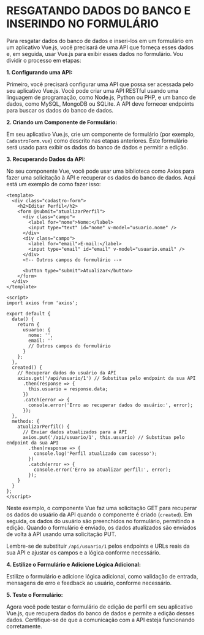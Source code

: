 # RESGATANDO DADOS DO BANCO E INSERINDO NO FORMULÁRIO
Para resgatar dados do banco de dados e inseri-los em um formulário em um aplicativo Vue.js, você precisará de uma API que forneça esses dados e, em seguida, usar Vue.js para exibir esses dados no formulário. Vou dividir o processo em etapas:

**1. Configurando uma API:**

Primeiro, você precisará configurar uma API que possa ser acessada pelo seu aplicativo Vue.js. Você pode criar uma API RESTful usando uma linguagem de programação, como Node.js, Python ou PHP, e um banco de dados, como MySQL, MongoDB ou SQLite. A API deve fornecer endpoints para buscar os dados do banco de dados.

**2. Criando um Componente de Formulário:**

Em seu aplicativo Vue.js, crie um componente de formulário (por exemplo, `CadastroForm.vue`) como descrito nas etapas anteriores. Este formulário será usado para exibir os dados do banco de dados e permitir a edição.

**3. Recuperando Dados da API:**

No seu componente Vue, você pode usar uma biblioteca como Axios para fazer uma solicitação à API e recuperar os dados do banco de dados. Aqui está um exemplo de como fazer isso:

```vue
<template>
  <div class="cadastro-form">
    <h2>Editar Perfil</h2>
    <form @submit="atualizarPerfil">
      <div class="campo">
        <label for="nome">Nome:</label>
        <input type="text" id="nome" v-model="usuario.nome" />
      </div>
      <div class="campo">
        <label for="email">E-mail:</label>
        <input type="email" id="email" v-model="usuario.email" />
      </div>
      <!-- Outros campos do formulário -->

      <button type="submit">Atualizar</button>
    </form>
  </div>
</template>

<script>
import axios from 'axios';

export default {
  data() {
    return {
      usuario: {
        nome: '',
        email: ''
        // Outros campos do formulário
      }
    };
  },
  created() {
    // Recuperar dados do usuário da API
    axios.get('/api/usuario/1') // Substitua pelo endpoint da sua API
      .then(response => {
        this.usuario = response.data;
      })
      .catch(error => {
        console.error('Erro ao recuperar dados do usuário:', error);
      });
  },
  methods: {
    atualizarPerfil() {
      // Enviar dados atualizados para a API
      axios.put('/api/usuario/1', this.usuario) // Substitua pelo endpoint da sua API
        .then(response => {
          console.log('Perfil atualizado com sucesso');
        })
        .catch(error => {
          console.error('Erro ao atualizar perfil:', error);
        });
    }
  }
};
</script>
```

Neste exemplo, o componente Vue faz uma solicitação GET para recuperar os dados do usuário da API quando o componente é criado (`created`). Em seguida, os dados do usuário são preenchidos no formulário, permitindo a edição. Quando o formulário é enviado, os dados atualizados são enviados de volta à API usando uma solicitação PUT.

Lembre-se de substituir `/api/usuario/1` pelos endpoints e URLs reais da sua API e ajustar os campos e a lógica conforme necessário.

**4. Estilize o Formulário e Adicione Lógica Adicional:**

Estilize o formulário e adicione lógica adicional, como validação de entrada, mensagens de erro e feedback ao usuário, conforme necessário.

**5. Teste o Formulário:**

Agora você pode testar o formulário de edição de perfil em seu aplicativo Vue.js, que recupera dados do banco de dados e permite a edição desses dados. Certifique-se de que a comunicação com a API esteja funcionando corretamente.